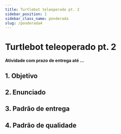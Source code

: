 ```yaml
---
title: Turtlebot teleoperado pt. 2
sidebar_position: 1
sidebar_class_name: ponderada
slug: /ponderada4
---
```


# Turtlebot teleoperado pt. 2

**Atividade com prazo de entrega até ...**

## 1. Objetivo

## 2. Enunciado

## 3. Padrão de entrega

## 4. Padrão de qualidade

